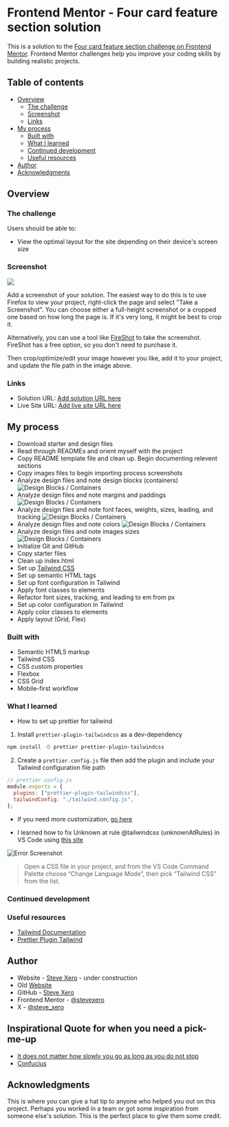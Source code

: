 # Frontend Mentor - Four card feature section solution

This is a solution to the [Four card feature section challenge on Frontend Mentor](https://www.frontendmentor.io/challenges/four-card-feature-section-weK1eFYK). Frontend Mentor challenges help you improve your coding skills by building realistic projects.

## Table of contents

- [Overview](#overview)
  - [The challenge](#the-challenge)
  - [Screenshot](#screenshot)
  - [Links](#links)
- [My process](#my-process)
  - [Built with](#built-with)
  - [What I learned](#what-i-learned)
  - [Continued development](#continued-development)
  - [Useful resources](#useful-resources)
- [Author](#author)
- [Acknowledgments](#acknowledgments)

## Overview

### The challenge

Users should be able to:

- View the optimal layout for the site depending on their device's screen size

### Screenshot

![](./screenshot.jpg)

Add a screenshot of your solution. The easiest way to do this is to use Firefox to view your project, right-click the page and select "Take a Screenshot". You can choose either a full-height screenshot or a cropped one based on how long the page is. If it's very long, it might be best to crop it.

Alternatively, you can use a tool like [FireShot](https://getfireshot.com/) to take the screenshot. FireShot has a free option, so you don't need to purchase it.

Then crop/optimize/edit your image however you like, add it to your project, and update the file path in the image above.

### Links

- Solution URL: [Add solution URL here](https://your-solution-url.com)
- Live Site URL: [Add live site URL here](https://your-live-site-url.com)

## My process

- Download starter and design files
- Read through READMEs and orient myself with the project
- Copy README template file and clean up. Begin documenting relevent sections
- Copy images files to begin importing process screenshots
- Analyze design files and note design blocks (containers)
  ![Design Blocks / Containers](./images/screenshots/containersss.png)
- Analyze design files and note margins and paddings
  ![Design Blocks / Containers](./images/screenshots/mpss.png)
- Analyze design files and note font faces, weights, sizes, leading, and tracking
  ![Design Blocks / Containers](./images/screenshots/typography.png)
- Analyze design files and note colors
  ![Design Blocks / Containers](./images/screenshots/colorsss.png)
- Analyze design files and note images sizes
  ![Design Blocks / Containers](./images/screenshots/imagesss.png)
- Initialize Git and GitHub
- Copy starter files
- Clean up index.html
- Set up [Tailwind CSS](https://tailwindcss.com/)
- Set up semantic HTML tags
- Set up font configuration in Tailwind
- Apply font classes to elements
- Refactor font sizes, tracking, and leading to em from px
- Set up color configuration in Tailwind
- Apply color classes to elements
- Apply layout (Grid, Flex)

### Built with

- Semantic HTML5 markup
- Tailwind CSS
- CSS custom properties
- Flexbox
- CSS Grid
- Mobile-first workflow

### What I learned

- How to set up prettier for tailwind

1. Install `prettier-plugin-tailwindcss` as a dev-dependency

```sh
npm install -D prettier prettier-plugin-tailwindcss
```

2. Create a `prettier.config.js` file then add the plugin and include your Tailwind configuration file path

```js
// prettier.config.js
module.exports = {
  plugins: ["prettier-plugin-tailwindcss"],
  tailwindConfig: "./tailwind.config.js",
};
```

- If you need more customization, [go here](https://github.com/tailwindlabs/prettier-plugin-tailwindcss/blob/main/README.md)

- I learned how to fix Unknown at rule @tailwindcss (unknownAtRules) in VS Code using [this site](https://flaviocopes.com/fix-unknown-at-rule-tailwind/)

![Error Screenshot](./images/screenshots/errorss.png)

> Open a CSS file in your project, and from the VS Code Command Palette choose “Change Language Mode”, then pick “Tailwind CSS” from the list.

### Continued development

### Useful resources

- [Tailwind Documentation](https://tailwindcss.com/docs/installation)
- [Prettier Plugin Tailwind](https://github.com/tailwindlabs/prettier-plugin-tailwindcss/blob/main/README.md)

## Author

- Website - [Steve Xero](https://www.stevexero.com) - under construction
- Old [Website](https://www.steven-woodward.com)
- GitHub - [Steve Xero](https://www.github.com/stevexero)
- Frontend Mentor - [@stevexero](https://www.frontendmentor.io/profile/stevexero)
- X - [@steve_xero](https://www.twitter.com/steve_xero)

## Inspirational Quote for when you need a pick-me-up

- [It does not matter how slowly you go as long as you do not stop](https://medium.com/@officialprpatel002/it-does-not-matter-how-slowly-you-go-as-long-as-you-do-not-stop-confucius-77e3030ed326)
- [Confucius](https://www.britannica.com/biography/Confucius)

## Acknowledgments

This is where you can give a hat tip to anyone who helped you out on this project. Perhaps you worked in a team or got some inspiration from someone else's solution. This is the perfect place to give them some credit.

